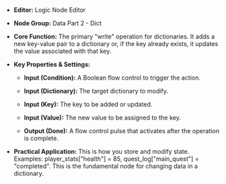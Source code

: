 - **Editor:** Logic Node Editor
    
- **Node Group:** Data Part 2 - Dict
    
- **Core Function:** The primary "write" operation for dictionaries. It adds a new key-value pair to a dictionary or, if the key already exists, it updates the value associated with that key.
    
- **Key Properties & Settings:**
    
    - **Input (Condition):** A Boolean flow control to trigger the action.
        
    - **Input (Dictionary):** The target dictionary to modify.
        
    - **Input (Key):** The key to be added or updated.
        
    - **Input (Value):** The new value to be assigned to the key.
        
    - **Output (Done):** A flow control pulse that activates after the operation is complete.
        
- **Practical Application:** This is how you store and modify state. Examples: player_stats["health"] = 85, quest_log["main_quest"] = "completed". This is the fundamental node for changing data in a dictionary.
